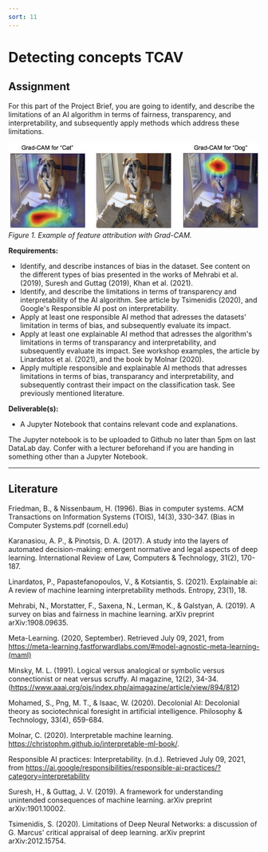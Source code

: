 ```yaml
---
sort: 11
---
```


# Detecting concepts TCAV

## __Assignment__

For this part of the Project Brief, you are going to identify, and describe the limitations of an AI algorithm in terms of fairness, transparency, and interpretability, and subsequently apply methods which address these limitations.

<img src="./images/grad_cam.jpg" alt="SQL meme" width="600"/> \
*Figure 1. Example of feature attribution with Grad-CAM.*

__Requirements:__

- Identify, and describe instances of bias in the dataset. See content on the different types of bias presented in the works of Mehrabi et al. (2019), Suresh and Guttag (2019), Khan et al. (2021).
- Identify, and describe the limitations in terms of transparency and interpretability of the AI algorithm. See article by Tsimenidis (2020), and Google's Responsible AI post on interpretability.
- Apply at least one responsible AI method that adresses the datasets' limitation in terms of bias, and subsequently evaluate its impact.
- Apply at least one explainable AI method that adresses the algorithm's limitations in terms of transparancy and interpretability, and subsequently evaluate its impact. See workshop examples, the article by Linardatos et al. (2021), and the book by Molnar (2020).
- Apply multiple responsible and explainable AI methods that adresses limitations in terms of bias, transparancy and interpretability, and subsequently contrast their impact on the classification task. See previously mentioned literature.

__Deliverable(s):__

- A Jupyter Notebook that contains relevant code and explanations.

The Jupyter notebook is to be uploaded to Github no later than 5pm on last DataLab day. Confer with a lecturer beforehand if you are handing in something other than a Jupyter Notebook.

***

## __Literature__

Friedman, B., & Nissenbaum, H. (1996). Bias in computer systems. ACM Transactions on Information Systems (TOIS), 14(3), 330-347. (Bias in Computer Systems.pdf (cornell.edu)

Karanasiou, A. P., & Pinotsis, D. A. (2017). A study into the layers of automated decision-making: emergent normative and legal aspects of deep learning. International Review of Law, Computers & Technology, 31(2), 170-187.

Linardatos, P., Papastefanopoulos, V., & Kotsiantis, S. (2021). Explainable ai: A review of machine learning interpretability methods. Entropy, 23(1), 18.

Mehrabi, N., Morstatter, F., Saxena, N., Lerman, K., & Galstyan, A. (2019). A survey on bias and fairness in machine learning. arXiv preprint arXiv:1908.09635.

Meta-Learning. (2020, September). Retrieved July 09, 2021, from https://meta-learning.fastforwardlabs.com/#model-agnostic-meta-learning-(maml)

Minsky, M. L. (1991). Logical versus analogical or symbolic versus connectionist or neat versus scruffy. AI magazine, 12(2), 34-34. (https://www.aaai.org/ojs/index.php/aimagazine/article/view/894/812)

Mohamed, S., Png, M. T., & Isaac, W. (2020). Decolonial AI: Decolonial theory as sociotechnical foresight in artificial intelligence. Philosophy & Technology, 33(4), 659-684.

Molnar, C. (2020). Interpretable machine learning. https://christophm.github.io/interpretable-ml-book/.

Responsible AI practices: Interpretability. (n.d.). Retrieved July 09, 2021, from https://ai.google/responsibilities/responsible-ai-practices/?category=interpretability

Suresh, H., & Guttag, J. V. (2019). A framework for understanding unintended consequences of machine learning. arXiv preprint arXiv:1901.10002.

Tsimenidis, S. (2020). Limitations of Deep Neural Networks: a discussion of G. Marcus' critical appraisal of deep learning. arXiv preprint arXiv:2012.15754.
